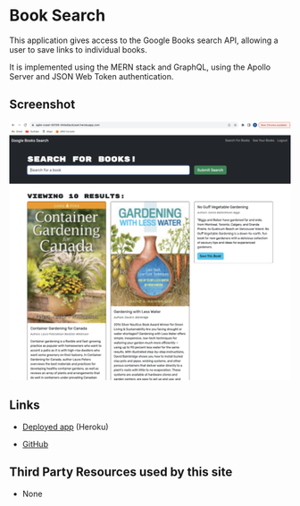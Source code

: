 # Book Search

This application gives access to the Google Books search API,
allowing a user to save links to individual books.

It is implemented using the MERN stack and GraphQL, using the
Apollo Server and JSON Web Token authentication.

## Screenshot

![A screenshot of the deployed application](./Screenshot.png)

## Links

* [Deployed app](https://agile-coast-50159-344a0acdcea4.herokuapp.com/) (Heroku)

* [GitHub](https://github.com/queendoescode/book-search)

## Third Party Resources used by this site

* None

